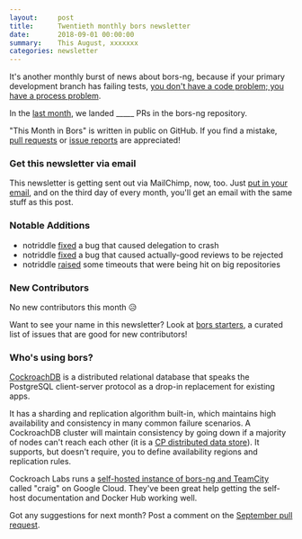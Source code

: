 ```yaml
---
layout:     post
title:      Twentieth monthly bors newsletter
date:       2018-09-01 00:00:00
summary:    This August, xxxxxxx
categories: newsletter
---
```


It's another monthly burst of news about bors-ng,
because if your primary development branch has failing tests,
[you don't have a code problem; you have a process problem](https://threadreaderapp.com/thread/1026434505136132096.html).

In the [last month](https://github.com/bors-ng/bors-ng/pulls?utf8=%E2%9C%93&q=is%3Apr%20is%3Aclosed%20closed%3A2018-08-01..2018-08-31),
we landed _____ PRs in the bors-ng repository.

"This Month in Bors" is written in public on GitHub.
If you find a mistake, [pull requests] or [issue reports] are appreciated!

[pull requests]: https://github.com/bors-ng/bors-ng.github.io/pulls
[issue reports]: https://github.com/bors-ng/bors-ng.github.io/issues


### Get this newsletter via email

This newsletter is getting sent out via MailChimp, now, too.
Just [put in your email](#mailing-list),
and on the third day of every month,
you'll get an email with the same stuff as this post.


### Notable Additions

* notriddle [fixed](https://github.com/bors-ng/bors-ng/pull/443) a bug that caused delegation to crash
* notriddle [fixed](https://github.com/bors-ng/bors-ng/pull/444) a bug that caused actually-good reviews to be rejected
* notriddle [raised](https://github.com/bors-ng/bors-ng/pull/451) some timeouts that were being hit on big repositories


### New Contributors

No new contributors this month 😥

Want to see your name in this newsletter? Look at [bors starters](https://bors.tech/starters/), a curated list of issues that are good for new contributors!


### Who's using bors?

[CockroachDB](https://github.com/cockroachdb/cockroach) is a distributed relational database
that speaks the PostgreSQL client-server protocol as a drop-in replacement for existing apps.

It has a sharding and replication algorithm built-in,
which maintains high availability and consistency in many common failure scenarios.
A CockroachDB cluster will maintain consistency by going down if a majority of nodes can't reach each other
(it is a [CP distributed data store](https://en.wikipedia.org/wiki/CAP_theorem)).
It supports, but doesn't require, you to define availability regions and replication rules.

Cockroach Labs runs a [self-hosted instance of bors-ng and TeamCity](https://github.com/cockroachdb/cockroach/wiki/Bors-merge-bot) called "craig" on Google Cloud.
They've been great help getting the self-host documentation and Docker Hub working well.

Got any suggestions for next month?
Post a comment on the [September pull request](https://github.com/bors-ng/bors-ng.github.io/pull/___).
